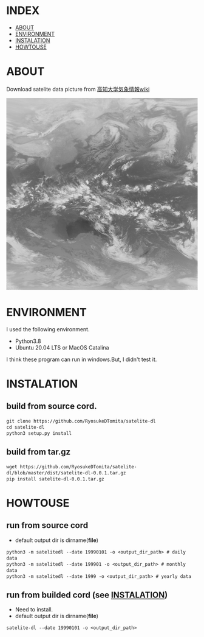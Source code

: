 # INDEX
- [ABOUT](#ABOUT)
- [ENVIRONMENT](#ABOUT)
- [INSTALATION](#INSTALATION)
- [HOWTOUSE](#HOWTOUSE)

# ABOUT
Download satelite data picture from [高知大学気象情報wiki](http://weather.is.kochi-u.ac.jp/sat/ALL/)

![sample](sample/test.png)

# ENVIRONMENT
I used the following environment.
- Python3.8
- Ubuntu 20.04 LTS or MacOS Catalina

I think these program can run in windows.But, I didn't test it.

# INSTALATION

## build from source cord.

```shell
git clone https://github.com/RyosukeDTomita/satelite-dl
cd satelite-dl
python3 setup.py install
```

## build from tar.gz

```shell
wget https://github.com/RyosukeDTomita/satelite-dl/blob/master/dist/satelite-dl-0.0.1.tar.gz
pip install satelite-dl-0.0.1.tar.gz
```

# HOWTOUSE

## run from source cord
- default output dir is dirname(__file__)

```shell
python3 -m satelitedl --date 19990101 -o <output_dir_path> # daily data
python3 -m satelitedl --date 199901 -o <output_dir_path> # monthly data
python3 -m satelitedl --date 1999 -o <output_dir_path> # yearly data
```


## run from builded cord (see [INSTALATION](#INSTALATION))
- Need to install.
- default output dir is dirname(__file__)

```shell
satelite-dl --date 19990101 -o <output_dir_path>
```

